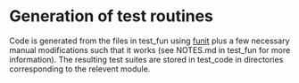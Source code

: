 Generation of test routines
=============================
Code is generated from the files in test_fun using 
[funit](https://github.com/kleb/nasarb/tree/master/funit) plus a few necessary 
manual modifications such that it works (see NOTES.md in test_fun for more 
information). The resulting test suites are stored in test_code in directories 
corresponding to the relevent module.


